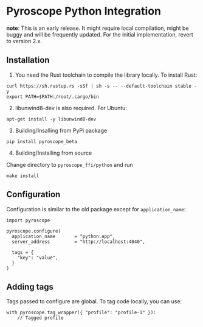 Pyroscope Python Integration
============================

**note**: This is an early release. It might require local compilation, might be
buggy and will be frequently updated. For the initial implementation, revert
to version 2.x.

## Installation

1. You need the Rust toolchain to compile the library locally. To install
   Rust:

```
curl https://sh.rustup.rs -sSf | sh -s -- --default-toolchain stable -y 
export PATH=$PATH:/root/.cargo/bin
```

2. libunwind8-dev is also required. For Ubuntu:

```
apt-get install -y libunwind8-dev 
```

3. Building/Insalling from PyPi package

```
pip install pyroscope_beta
```

4. Building/Installing from source

Change directory to `pyroscope_ffi/python` and run

```
make install
```

## Configuration

Configuration is similar to the old package except for `application_name`:

```
import pyroscope

pyroscope.configure(
  application_name       = "python.app",
  server_address         = "http://localhost:4040",

  tags = {
    "key": "value",
  }
)
```

## Adding tags

Tags passed to configure are global. To tag code locally, you can use:

```
with pyroscope.tag_wrapper({ "profile": "profile-1" }):
    // Tagged profile
```
